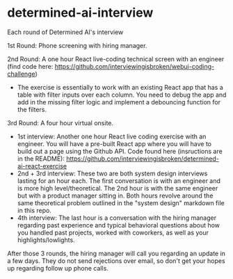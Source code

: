 # determined-ai-interview
Each round of Determined AI's interview

1st Round: Phone screening with hiring manager.

2nd Round: A one hour React live-coding technical screen with an engineer (find code here: https://github.com/interviewingisbroken/webui-coding-challenge)
  - The exercise is essentially to work with an existing React app that has a table with filter inputs over each column. You need to debug the app and add in the missing filter logic and implement a debouncing function for the filters.

3rd Round: A four hour virtual onsite. 
  - 1st interview: Another one hour React live coding exercise with an engineer. You will have a pre-built React app where you will have to build out a page using the Github API. Code found here (insructions are in the README): https://github.com/interviewingisbroken/determined-ai-react-exercise
  - 2nd + 3rd interview: These two are both system design interviews lasting for an hour each. The first conversation is with an engineer and is more high level/theoretical. The 2nd hour is with the same engineer but with a product manager sitting in. Both hours revolve around the same theoretical problem outlined in the "system design" markdown file in this repo.
  - 4th interview: The last hour is a conversation with the hiring manager regarding past experience and typical behavioral questions about how you handled past projects, worked with coworkers, as well as your highlights/lowlights.

After those 3 rounds, the hiring manager will call you regarding an update in a few days. They do not send rejections over email, so don't get your hopes up regarding follow up phone calls. 
